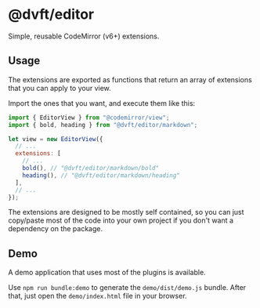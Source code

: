 # @dvft/editor

Simple, reusable CodeMirror (v6+) extensions.

## Usage

The extensions are exported as functions that return an array of extensions that you can apply to your view.

Import the ones that you want, and execute them like this:

```js
import { EditorView } from "@codemirror/view";
import { bold, heading } from "@dvft/editor/markdown";

let view = new EditorView({
  // ...
  extensions: [
    // ...
    bold(), // "@dvft/editor/markdown/bold"
    heading(), // "@dvft/editor/markdown/heading"
  ],
  // ...
});
```

The extensions are designed to be mostly self contained, so you can just copy/paste most of the code into your own project if you don't want a dependency on the package.

## Demo

A demo application that uses most of the plugins is available.

Use `npm run bundle:demo` to generate the `demo/dist/demo.js` bundle. After that, just open the `demo/index.html` file in your browser.
